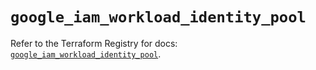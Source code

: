# `google_iam_workload_identity_pool`

Refer to the Terraform Registry for docs: [`google_iam_workload_identity_pool`](https://registry.terraform.io/providers/hashicorp/google/6.49.2/docs/resources/iam_workload_identity_pool).
